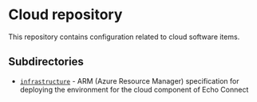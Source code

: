 # Cloud repository

This repository contains configuration related to cloud software items.

## Subdirectories

- [`infrastructure`](infrastructure) - ARM (Azure Resource Manager) specification for deploying the environment for the cloud component of Echo Connect
